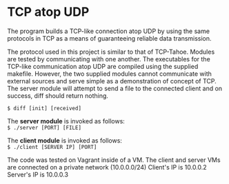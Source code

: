 # TCP atop UDP

The program builds a TCP-like connection atop UDP by using the same protocols in TCP as a means of guaranteeing reliable data transmission.

The protocol used in this project is similar to that of TCP-Tahoe. Modules are tested by communicating with one another. The executables for the TCP-like communication atop UDP are compiled using the supplied makefile. However, the two supplied modules cannot communicate with external sources and serve simple as a demonstration of concept of TCP. The server module will attempt to send a file to the connected client and on success, diff should return nothing.  

<code>$ diff [init] [received]</code>

The <b>server module</b> is invoked as follows:  
<code>$ ./server [PORT] [FILE]</code>

The <b>client module</b> is invoked as follows:  
<code>$ ./client [SERVER IP] [PORT]</code>

The code was tested on Vagrant inside of a VM. The client and server VMs are connected on a private network (10.0.0.0/24)
Client's IP is 10.0.0.2
Server's IP is 10.0.0.3

